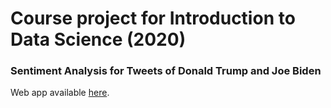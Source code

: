 # Course project for Introduction to Data Science (2020)

### Sentiment Analysis for Tweets of Donald Trump and Joe Biden

Web app available [here](https://ilmarikyl.github.io/intro_to_ds_2020_project/).
